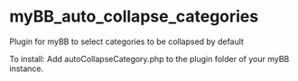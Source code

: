 # myBB_auto_collapse_categories
Plugin for myBB to select categories to be collapsed by default

To install: 
Add autoCollapseCategory.php to the plugin folder of your myBB instance. 
